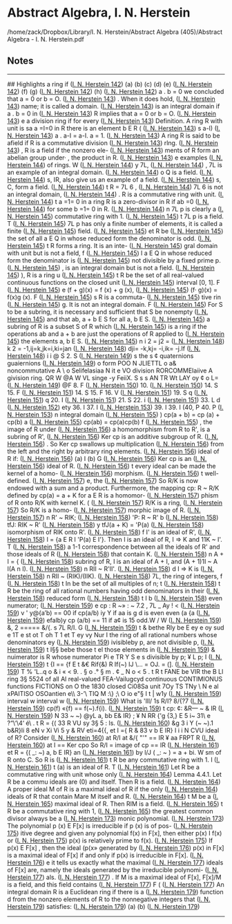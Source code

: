 # Abstract Algebra, I. N. Herstein
/home/zack/Dropbox/Library/I. N. Herstein/Abstract Algebra (405)/Abstract Algebra - I. N. Herstein.pdf
## Notes
<hr>
## Highlights
a ring if (<a href="file:////home/zack/Dropbox/Library/I. N. Herstein/Abstract Algebra (405)/Abstract Algebra - I. N. Herstein.pdf#page=142" target="_blank">I. N. Herstein 142</a>)
(a) (b) (c) (d) (e) (<a href="file:////home/zack/Dropbox/Library/I. N. Herstein/Abstract Algebra (405)/Abstract Algebra - I. N. Herstein.pdf#page=142" target="_blank">I. N. Herstein 142</a>)
(f) (g) (<a href="file:////home/zack/Dropbox/Library/I. N. Herstein/Abstract Algebra (405)/Abstract Algebra - I. N. Herstein.pdf#page=142" target="_blank">I. N. Herstein 142</a>)
(h) (<a href="file:////home/zack/Dropbox/Library/I. N. Herstein/Abstract Algebra (405)/Abstract Algebra - I. N. Herstein.pdf#page=142" target="_blank">I. N. Herstein 142</a>)
a . b = 0 we concluded that a = 0 or b = O. (<a href="file:////home/zack/Dropbox/Library/I. N. Herstein/Abstract Algebra (405)/Abstract Algebra - I. N. Herstein.pdf#page=143" target="_blank">I. N. Herstein 143</a>)
. When it does hold, (<a href="file:////home/zack/Dropbox/Library/I. N. Herstein/Abstract Algebra (405)/Abstract Algebra - I. N. Herstein.pdf#page=143" target="_blank">I. N. Herstein 143</a>)
name; it is called a domain. (<a href="file:////home/zack/Dropbox/Library/I. N. Herstein/Abstract Algebra (405)/Abstract Algebra - I. N. Herstein.pdf#page=143" target="_blank">I. N. Herstein 143</a>)
is an integral domain if a . b = 0 in (<a href="file:////home/zack/Dropbox/Library/I. N. Herstein/Abstract Algebra (405)/Abstract Algebra - I. N. Herstein.pdf#page=143" target="_blank">I. N. Herstein 143</a>)
R implies that a = 0 or b = O. (<a href="file:////home/zack/Dropbox/Library/I. N. Herstein/Abstract Algebra (405)/Abstract Algebra - I. N. Herstein.pdf#page=143" target="_blank">I. N. Herstein 143</a>)
e a division ring if for every (<a href="file:////home/zack/Dropbox/Library/I. N. Herstein/Abstract Algebra (405)/Abstract Algebra - I. N. Herstein.pdf#page=143" target="_blank">I. N. Herstein 143</a>)
Definition. A ring R with unit is sa a =I=0 in R there is an element b E R ( (<a href="file:////home/zack/Dropbox/Library/I. N. Herstein/Abstract Algebra (405)/Abstract Algebra - I. N. Herstein.pdf#page=143" target="_blank">I. N. Herstein 143</a>)
s a-I) (<a href="file:////home/zack/Dropbox/Library/I. N. Herstein/Abstract Algebra (405)/Abstract Algebra - I. N. Herstein.pdf#page=143" target="_blank">I. N. Herstein 143</a>)
a . a-I = a-I. a = 1. (<a href="file:////home/zack/Dropbox/Library/I. N. Herstein/Abstract Algebra (405)/Abstract Algebra - I. N. Herstein.pdf#page=143" target="_blank">I. N. Herstein 143</a>)
A ring R is said to be afield if R is a commutative division (<a href="file:////home/zack/Dropbox/Library/I. N. Herstein/Abstract Algebra (405)/Abstract Algebra - I. N. Herstein.pdf#page=143" target="_blank">I. N. Herstein 143</a>)
rlng. (<a href="file:////home/zack/Dropbox/Library/I. N. Herstein/Abstract Algebra (405)/Abstract Algebra - I. N. Herstein.pdf#page=143" target="_blank">I. N. Herstein 143</a>)
, R is a field if the nonzero ele- (<a href="file:////home/zack/Dropbox/Library/I. N. Herstein/Abstract Algebra (405)/Abstract Algebra - I. N. Herstein.pdf#page=143" target="_blank">I. N. Herstein 143</a>)
ments of R form an abelian group under· , the product in R. (<a href="file:////home/zack/Dropbox/Library/I. N. Herstein/Abstract Algebra (405)/Abstract Algebra - I. N. Herstein.pdf#page=143" target="_blank">I. N. Herstein 143</a>)
e examples (<a href="file:////home/zack/Dropbox/Library/I. N. Herstein/Abstract Algebra (405)/Abstract Algebra - I. N. Herstein.pdf#page=144" target="_blank">I. N. Herstein 144</a>)
of rings. W (<a href="file:////home/zack/Dropbox/Library/I. N. Herstein/Abstract Algebra (405)/Abstract Algebra - I. N. Herstein.pdf#page=144" target="_blank">I. N. Herstein 144</a>)
y 7L, (<a href="file:////home/zack/Dropbox/Library/I. N. Herstein/Abstract Algebra (405)/Abstract Algebra - I. N. Herstein.pdf#page=144" target="_blank">I. N. Herstein 144</a>)
, 7L is an example of an integral domain. (<a href="file:////home/zack/Dropbox/Library/I. N. Herstein/Abstract Algebra (405)/Abstract Algebra - I. N. Herstein.pdf#page=144" target="_blank">I. N. Herstein 144</a>)
o Q is a field. (<a href="file:////home/zack/Dropbox/Library/I. N. Herstein/Abstract Algebra (405)/Abstract Algebra - I. N. Herstein.pdf#page=144" target="_blank">I. N. Herstein 144</a>)
s, IR, also give us an example of a field. (<a href="file:////home/zack/Dropbox/Library/I. N. Herstein/Abstract Algebra (405)/Abstract Algebra - I. N. Herstein.pdf#page=144" target="_blank">I. N. Herstein 144</a>)
s, C, form a field. (<a href="file:////home/zack/Dropbox/Library/I. N. Herstein/Abstract Algebra (405)/Abstract Algebra - I. N. Herstein.pdf#page=144" target="_blank">I. N. Herstein 144</a>)
t R = 7L 6 , (<a href="file:////home/zack/Dropbox/Library/I. N. Herstein/Abstract Algebra (405)/Abstract Algebra - I. N. Herstein.pdf#page=144" target="_blank">I. N. Herstein 144</a>)
7L 6 is not an integral domain, (<a href="file:////home/zack/Dropbox/Library/I. N. Herstein/Abstract Algebra (405)/Abstract Algebra - I. N. Herstein.pdf#page=144" target="_blank">I. N. Herstein 144</a>)
. R is a commutative ring with unit. (<a href="file:////home/zack/Dropbox/Library/I. N. Herstein/Abstract Algebra (405)/Abstract Algebra - I. N. Herstein.pdf#page=144" target="_blank">I. N. Herstein 144</a>)
t a =1= 0 in a ring R is a zero-divisor in R if ab =0 (<a href="file:////home/zack/Dropbox/Library/I. N. Herstein/Abstract Algebra (405)/Abstract Algebra - I. N. Herstein.pdf#page=144" target="_blank">I. N. Herstein 144</a>)
for some b =1= 0 in R. (<a href="file:////home/zack/Dropbox/Library/I. N. Herstein/Abstract Algebra (405)/Abstract Algebra - I. N. Herstein.pdf#page=144" target="_blank">I. N. Herstein 144</a>)
n 7L p is clearly a (<a href="file:////home/zack/Dropbox/Library/I. N. Herstein/Abstract Algebra (405)/Abstract Algebra - I. N. Herstein.pdf#page=145" target="_blank">I. N. Herstein 145</a>)
commutative ring with 1. (<a href="file:////home/zack/Dropbox/Library/I. N. Herstein/Abstract Algebra (405)/Abstract Algebra - I. N. Herstein.pdf#page=145" target="_blank">I. N. Herstein 145</a>)
t 7L p is a field. T (<a href="file:////home/zack/Dropbox/Library/I. N. Herstein/Abstract Algebra (405)/Abstract Algebra - I. N. Herstein.pdf#page=145" target="_blank">I. N. Herstein 145</a>)
7L p has only a finite number of elements, it is called a finite (<a href="file:////home/zack/Dropbox/Library/I. N. Herstein/Abstract Algebra (405)/Abstract Algebra - I. N. Herstein.pdf#page=145" target="_blank">I. N. Herstein 145</a>)
field. (<a href="file:////home/zack/Dropbox/Library/I. N. Herstein/Abstract Algebra (405)/Abstract Algebra - I. N. Herstein.pdf#page=145" target="_blank">I. N. Herstein 145</a>)
et R be (<a href="file:////home/zack/Dropbox/Library/I. N. Herstein/Abstract Algebra (405)/Abstract Algebra - I. N. Herstein.pdf#page=145" target="_blank">I. N. Herstein 145</a>)
the set of all a E Q in whose reduced form the denominator is odd. (<a href="file:////home/zack/Dropbox/Library/I. N. Herstein/Abstract Algebra (405)/Abstract Algebra - I. N. Herstein.pdf#page=145" target="_blank">I. N. Herstein 145</a>)
t R forms a ring. It is an inte- (<a href="file:////home/zack/Dropbox/Library/I. N. Herstein/Abstract Algebra (405)/Abstract Algebra - I. N. Herstein.pdf#page=145" target="_blank">I. N. Herstein 145</a>)
gral domain with unit but is not a field, f (<a href="file:////home/zack/Dropbox/Library/I. N. Herstein/Abstract Algebra (405)/Abstract Algebra - I. N. Herstein.pdf#page=145" target="_blank">I. N. Herstein 145</a>)
l a E Q in whose reduced form the denominator is (<a href="file:////home/zack/Dropbox/Library/I. N. Herstein/Abstract Algebra (405)/Abstract Algebra - I. N. Herstein.pdf#page=145" target="_blank">I. N. Herstein 145</a>)
not divisible by a fixed prime p. (<a href="file:////home/zack/Dropbox/Library/I. N. Herstein/Abstract Algebra (405)/Abstract Algebra - I. N. Herstein.pdf#page=145" target="_blank">I. N. Herstein 145</a>)
, is an integral domain but is not a field. (<a href="file:////home/zack/Dropbox/Library/I. N. Herstein/Abstract Algebra (405)/Abstract Algebra - I. N. Herstein.pdf#page=145" target="_blank">I. N. Herstein 145</a>)
), R is a ring u (<a href="file:////home/zack/Dropbox/Library/I. N. Herstein/Abstract Algebra (405)/Abstract Algebra - I. N. Herstein.pdf#page=145" target="_blank">I. N. Herstein 145</a>)
t R be the set of all real-valued continuous functions on the closed unit (<a href="file:////home/zack/Dropbox/Library/I. N. Herstein/Abstract Algebra (405)/Abstract Algebra - I. N. Herstein.pdf#page=145" target="_blank">I. N. Herstein 145</a>)
interval [0, 1]. F (<a href="file:////home/zack/Dropbox/Library/I. N. Herstein/Abstract Algebra (405)/Abstract Algebra - I. N. Herstein.pdf#page=145" target="_blank">I. N. Herstein 145</a>)
e (f + g)(x) = f (x) + g (x), (<a href="file:////home/zack/Dropbox/Library/I. N. Herstein/Abstract Algebra (405)/Abstract Algebra - I. N. Herstein.pdf#page=145" target="_blank">I. N. Herstein 145</a>)
(f· g)(x) = f(x)g (x). F (<a href="file:////home/zack/Dropbox/Library/I. N. Herstein/Abstract Algebra (405)/Abstract Algebra - I. N. Herstein.pdf#page=145" target="_blank">I. N. Herstein 145</a>)
s R is a commuta- (<a href="file:////home/zack/Dropbox/Library/I. N. Herstein/Abstract Algebra (405)/Abstract Algebra - I. N. Herstein.pdf#page=145" target="_blank">I. N. Herstein 145</a>)
tive rin (<a href="file:////home/zack/Dropbox/Library/I. N. Herstein/Abstract Algebra (405)/Abstract Algebra - I. N. Herstein.pdf#page=145" target="_blank">I. N. Herstein 145</a>)
g. It is not an integral domain. F (<a href="file:////home/zack/Dropbox/Library/I. N. Herstein/Abstract Algebra (405)/Abstract Algebra - I. N. Herstein.pdf#page=145" target="_blank">I. N. Herstein 145</a>)
For S to be a subring, it is necessary and sufficient that S be nonempty (<a href="file:////home/zack/Dropbox/Library/I. N. Herstein/Abstract Algebra (405)/Abstract Algebra - I. N. Herstein.pdf#page=145" target="_blank">I. N. Herstein 145</a>)
and that ab, a + b E S for all a, b E S. (<a href="file:////home/zack/Dropbox/Library/I. N. Herstein/Abstract Algebra (405)/Abstract Algebra - I. N. Herstein.pdf#page=145" target="_blank">I. N. Herstein 145</a>)
a subring of R is a subset S of R which (<a href="file:////home/zack/Dropbox/Library/I. N. Herstein/Abstract Algebra (405)/Abstract Algebra - I. N. Herstein.pdf#page=145" target="_blank">I. N. Herstein 145</a>)
is a ring if the operations ab and a + b are just the operations of R applied to (<a href="file:////home/zack/Dropbox/Library/I. N. Herstein/Abstract Algebra (405)/Abstract Algebra - I. N. Herstein.pdf#page=145" target="_blank">I. N. Herstein 145</a>)
the elements a, b E S. (<a href="file:////home/zack/Dropbox/Library/I. N. Herstein/Abstract Algebra (405)/Abstract Algebra - I. N. Herstein.pdf#page=145" target="_blank">I. N. Herstein 145</a>)
n i 2 = j2 = (<a href="file:////home/zack/Dropbox/Library/I. N. Herstein/Abstract Algebra (405)/Abstract Algebra - I. N. Herstein.pdf#page=148" target="_blank">I. N. Herstein 148</a>)
k 2 = -1,ij=k,jk=i,ki=jan (<a href="file:////home/zack/Dropbox/Library/I. N. Herstein/Abstract Algebra (405)/Abstract Algebra - I. N. Herstein.pdf#page=148" target="_blank">I. N. Herstein 148</a>)
dji= -k,kj= -i,ik= -j.If (<a href="file:////home/zack/Dropbox/Library/I. N. Herstein/Abstract Algebra (405)/Abstract Algebra - I. N. Herstein.pdf#page=148" target="_blank">I. N. Herstein 148</a>)
i i @ S 2. S (<a href="file:////home/zack/Dropbox/Library/I. N. Herstein/Abstract Algebra (405)/Abstract Algebra - I. N. Herstein.pdf#page=149" target="_blank">I. N. Herstein 149</a>)
s the s ¢ quaternions guaiernions (<a href="file:////home/zack/Dropbox/Library/I. N. Herstein/Abstract Algebra (405)/Abstract Algebra - I. N. Herstein.pdf#page=149" target="_blank">I. N. Herstein 149</a>)
o form POO N JLIETTL o a& noncommutative A \ o Selifelasiaa N it e VO division RORCOMMEIaiive A givision ring. QR W @A W VL singe -y FeiiX. S s s AN TR Wt LAY oy ¢ o L= (<a href="file:////home/zack/Dropbox/Library/I. N. Herstein/Abstract Algebra (405)/Abstract Algebra - I. N. Herstein.pdf#page=149" target="_blank">I. N. Herstein 149</a>)
@F 8. F (<a href="file:////home/zack/Dropbox/Library/I. N. Herstein/Abstract Algebra (405)/Abstract Algebra - I. N. Herstein.pdf#page=150" target="_blank">I. N. Herstein 150</a>)
10. (<a href="file:////home/zack/Dropbox/Library/I. N. Herstein/Abstract Algebra (405)/Abstract Algebra - I. N. Herstein.pdf#page=150" target="_blank">I. N. Herstein 150</a>)
14. S 15. F (<a href="file:////home/zack/Dropbox/Library/I. N. Herstein/Abstract Algebra (405)/Abstract Algebra - I. N. Herstein.pdf#page=151" target="_blank">I. N. Herstein 151</a>)
14. S 15. F 16. V (<a href="file:////home/zack/Dropbox/Library/I. N. Herstein/Abstract Algebra (405)/Abstract Algebra - I. N. Herstein.pdf#page=151" target="_blank">I. N. Herstein 151</a>)
19. S q (<a href="file:////home/zack/Dropbox/Library/I. N. Herstein/Abstract Algebra (405)/Abstract Algebra - I. N. Herstein.pdf#page=151" target="_blank">I. N. Herstein 151</a>)
q 20. I (<a href="file:////home/zack/Dropbox/Library/I. N. Herstein/Abstract Algebra (405)/Abstract Algebra - I. N. Herstein.pdf#page=151" target="_blank">I. N. Herstein 151</a>)
21. S 22. i (<a href="file:////home/zack/Dropbox/Library/I. N. Herstein/Abstract Algebra (405)/Abstract Algebra - I. N. Herstein.pdf#page=151" target="_blank">I. N. Herstein 151</a>)
33. L d (<a href="file:////home/zack/Dropbox/Library/I. N. Herstein/Abstract Algebra (405)/Abstract Algebra - I. N. Herstein.pdf#page=152" target="_blank">I. N. Herstein 152</a>)
ety 36. I 37. I (<a href="file:////home/zack/Dropbox/Library/I. N. Herstein/Abstract Algebra (405)/Abstract Algebra - I. N. Herstein.pdf#page=153" target="_blank">I. N. Herstein 153</a>)
39. I 39. I (40, P 40. P (<a href="file:////home/zack/Dropbox/Library/I. N. Herstein/Abstract Algebra (405)/Abstract Algebra - I. N. Herstein.pdf#page=153" target="_blank">I. N. Herstein 153</a>)
n integral domain (<a href="file:////home/zack/Dropbox/Library/I. N. Herstein/Abstract Algebra (405)/Abstract Algebra - I. N. Herstein.pdf#page=155" target="_blank">I. N. Herstein 155</a>)
) cp(a + b) = cp (a) + cp(b) a (<a href="file:////home/zack/Dropbox/Library/I. N. Herstein/Abstract Algebra (405)/Abstract Algebra - I. N. Herstein.pdf#page=155" target="_blank">I. N. Herstein 155</a>)
cp(ab) = cp(a)cp(b) f (<a href="file:////home/zack/Dropbox/Library/I. N. Herstein/Abstract Algebra (405)/Abstract Algebra - I. N. Herstein.pdf#page=155" target="_blank">I. N. Herstein 155</a>)
, the image of R under (<a href="file:////home/zack/Dropbox/Library/I. N. Herstein/Abstract Algebra (405)/Abstract Algebra - I. N. Herstein.pdf#page=156" target="_blank">I. N. Herstein 156</a>)
a homomorphism from R to R', is a subring of R', (<a href="file:////home/zack/Dropbox/Library/I. N. Herstein/Abstract Algebra (405)/Abstract Algebra - I. N. Herstein.pdf#page=156" target="_blank">I. N. Herstein 156</a>)
Ker cp is an additive subgroup of R. (<a href="file:////home/zack/Dropbox/Library/I. N. Herstein/Abstract Algebra (405)/Abstract Algebra - I. N. Herstein.pdf#page=156" target="_blank">I. N. Herstein 156</a>)
. So Ker cp swallows up multiplication (<a href="file:////home/zack/Dropbox/Library/I. N. Herstein/Abstract Algebra (405)/Abstract Algebra - I. N. Herstein.pdf#page=156" target="_blank">I. N. Herstein 156</a>)
from the left and the right by arbitrary ring elements. (<a href="file:////home/zack/Dropbox/Library/I. N. Herstein/Abstract Algebra (405)/Abstract Algebra - I. N. Herstein.pdf#page=156" target="_blank">I. N. Herstein 156</a>)
ideal of R if: (<a href="file:////home/zack/Dropbox/Library/I. N. Herstein/Abstract Algebra (405)/Abstract Algebra - I. N. Herstein.pdf#page=156" target="_blank">I. N. Herstein 156</a>)
(a) I (b) G (<a href="file:////home/zack/Dropbox/Library/I. N. Herstein/Abstract Algebra (405)/Abstract Algebra - I. N. Herstein.pdf#page=156" target="_blank">I. N. Herstein 156</a>)
Ker cp is an (<a href="file:////home/zack/Dropbox/Library/I. N. Herstein/Abstract Algebra (405)/Abstract Algebra - I. N. Herstein.pdf#page=156" target="_blank">I. N. Herstein 156</a>)
ideal of R. (<a href="file:////home/zack/Dropbox/Library/I. N. Herstein/Abstract Algebra (405)/Abstract Algebra - I. N. Herstein.pdf#page=156" target="_blank">I. N. Herstein 156</a>)
t every ideal can be made the kernel of a homo- (<a href="file:////home/zack/Dropbox/Library/I. N. Herstein/Abstract Algebra (405)/Abstract Algebra - I. N. Herstein.pdf#page=156" target="_blank">I. N. Herstein 156</a>)
morphism. (<a href="file:////home/zack/Dropbox/Library/I. N. Herstein/Abstract Algebra (405)/Abstract Algebra - I. N. Herstein.pdf#page=156" target="_blank">I. N. Herstein 156</a>)
t well-defined. (<a href="file:////home/zack/Dropbox/Library/I. N. Herstein/Abstract Algebra (405)/Abstract Algebra - I. N. Herstein.pdf#page=157" target="_blank">I. N. Herstein 157</a>)
e, the (<a href="file:////home/zack/Dropbox/Library/I. N. Herstein/Abstract Algebra (405)/Abstract Algebra - I. N. Herstein.pdf#page=157" target="_blank">I. N. Herstein 157</a>)
So R/K is now endowed with a sum and a product. Furthermore, the mapping cp: R ~ R/K defined by cp(a) = a + K for a E R is a homomor- (<a href="file:////home/zack/Dropbox/Library/I. N. Herstein/Abstract Algebra (405)/Abstract Algebra - I. N. Herstein.pdf#page=157" target="_blank">I. N. Herstein 157</a>)
phism of R onto R/K with kernel K. ( (<a href="file:////home/zack/Dropbox/Library/I. N. Herstein/Abstract Algebra (405)/Abstract Algebra - I. N. Herstein.pdf#page=157" target="_blank">I. N. Herstein 157</a>)
R/K is a ring, (<a href="file:////home/zack/Dropbox/Library/I. N. Herstein/Abstract Algebra (405)/Abstract Algebra - I. N. Herstein.pdf#page=157" target="_blank">I. N. Herstein 157</a>)
So R/K is a homo- (<a href="file:////home/zack/Dropbox/Library/I. N. Herstein/Abstract Algebra (405)/Abstract Algebra - I. N. Herstein.pdf#page=157" target="_blank">I. N. Herstein 157</a>)
morphic image of R. (<a href="file:////home/zack/Dropbox/Library/I. N. Herstein/Abstract Algebra (405)/Abstract Algebra - I. N. Herstein.pdf#page=157" target="_blank">I. N. Herstein 157</a>)
n R' ~ RIK; (<a href="file:////home/zack/Dropbox/Library/I. N. Herstein/Abstract Algebra (405)/Abstract Algebra - I. N. Herstein.pdf#page=158" target="_blank">I. N. Herstein 158</a>)
'P: R ~ R' b (<a href="file:////home/zack/Dropbox/Library/I. N. Herstein/Abstract Algebra (405)/Abstract Algebra - I. N. Herstein.pdf#page=158" target="_blank">I. N. Herstein 158</a>)
tfJ: RIK ~ R' (<a href="file:////home/zack/Dropbox/Library/I. N. Herstein/Abstract Algebra (405)/Abstract Algebra - I. N. Herstein.pdf#page=158" target="_blank">I. N. Herstein 158</a>)
y tfJ(a + K) = 'P(a) (<a href="file:////home/zack/Dropbox/Library/I. N. Herstein/Abstract Algebra (405)/Abstract Algebra - I. N. Herstein.pdf#page=158" target="_blank">I. N. Herstein 158</a>)
isomorphism of RIK onto R'. (<a href="file:////home/zack/Dropbox/Library/I. N. Herstein/Abstract Algebra (405)/Abstract Algebra - I. N. Herstein.pdf#page=158" target="_blank">I. N. Herstein 158</a>)
f I' is an ideal of R', (<a href="file:////home/zack/Dropbox/Library/I. N. Herstein/Abstract Algebra (405)/Abstract Algebra - I. N. Herstein.pdf#page=158" target="_blank">I. N. Herstein 158</a>)
I = {a E R I 'P(a) E I'}. Then I is an ideal of R, I => K and 11K ~ I'. T (<a href="file:////home/zack/Dropbox/Library/I. N. Herstein/Abstract Algebra (405)/Abstract Algebra - I. N. Herstein.pdf#page=158" target="_blank">I. N. Herstein 158</a>)
a 1-1 correspondence between all the ideals of R' and those ideals of R (<a href="file:////home/zack/Dropbox/Library/I. N. Herstein/Abstract Algebra (405)/Abstract Algebra - I. N. Herstein.pdf#page=158" target="_blank">I. N. Herstein 158</a>)
that contain K. (<a href="file:////home/zack/Dropbox/Library/I. N. Herstein/Abstract Algebra (405)/Abstract Algebra - I. N. Herstein.pdf#page=158" target="_blank">I. N. Herstein 158</a>)
n A + I = { (<a href="file:////home/zack/Dropbox/Library/I. N. Herstein/Abstract Algebra (405)/Abstract Algebra - I. N. Herstein.pdf#page=158" target="_blank">I. N. Herstein 158</a>)
subring of R, I is an ideal of A + I, and (A + 1)1I ~ A I(A n I). (<a href="file:////home/zack/Dropbox/Library/I. N. Herstein/Abstract Algebra (405)/Abstract Algebra - I. N. Herstein.pdf#page=158" target="_blank">I. N. Herstein 158</a>)
n RII ~ R'II'. (<a href="file:////home/zack/Dropbox/Library/I. N. Herstein/Abstract Algebra (405)/Abstract Algebra - I. N. Herstein.pdf#page=158" target="_blank">I. N. Herstein 158</a>)
d I => K is (<a href="file:////home/zack/Dropbox/Library/I. N. Herstein/Abstract Algebra (405)/Abstract Algebra - I. N. Herstein.pdf#page=158" target="_blank">I. N. Herstein 158</a>)
n RII ~ (RIK)/(IIK). (<a href="file:////home/zack/Dropbox/Library/I. N. Herstein/Abstract Algebra (405)/Abstract Algebra - I. N. Herstein.pdf#page=158" target="_blank">I. N. Herstein 158</a>)
7L, the ring of integers, f (<a href="file:////home/zack/Dropbox/Library/I. N. Herstein/Abstract Algebra (405)/Abstract Algebra - I. N. Herstein.pdf#page=158" target="_blank">I. N. Herstein 158</a>)
t In be the set of all multiples of n; t (<a href="file:////home/zack/Dropbox/Library/I. N. Herstein/Abstract Algebra (405)/Abstract Algebra - I. N. Herstein.pdf#page=158" target="_blank">I. N. Herstein 158</a>)
t R be the ring of all rational numbers having odd denominators in their (<a href="file:////home/zack/Dropbox/Library/I. N. Herstein/Abstract Algebra (405)/Abstract Algebra - I. N. Herstein.pdf#page=158" target="_blank">I. N. Herstein 158</a>)
reduced form (<a href="file:////home/zack/Dropbox/Library/I. N. Herstein/Abstract Algebra (405)/Abstract Algebra - I. N. Herstein.pdf#page=158" target="_blank">I. N. Herstein 158</a>)
t I b (<a href="file:////home/zack/Dropbox/Library/I. N. Herstein/Abstract Algebra (405)/Abstract Algebra - I. N. Herstein.pdf#page=158" target="_blank">I. N. Herstein 158</a>)
even numerator; (<a href="file:////home/zack/Dropbox/Library/I. N. Herstein/Abstract Algebra (405)/Abstract Algebra - I. N. Herstein.pdf#page=159" target="_blank">I. N. Herstein 159</a>)
e cp : R ~» : ~ 7.2 , 7L _ Ay ! < (<a href="file:////home/zack/Dropbox/Library/I. N. Herstein/Abstract Algebra (405)/Abstract Algebra - I. N. Herstein.pdf#page=159" target="_blank">I. N. Herstein 159</a>)
v ' y@{a’b) == 00 if cp(a/b) iy Y if aa is g d is even even (a {a (<a href="file:////home/zack/Dropbox/Library/I. N. Herstein/Abstract Algebra (405)/Abstract Algebra - I. N. Herstein.pdf#page=159" target="_blank">I. N. Herstein 159</a>)
efalb)y cp (a/b) == 11 if a¢ is 15 odd.W / W (<a href="file:////home/zack/Dropbox/Library/I. N. Herstein/Abstract Algebra (405)/Abstract Algebra - I. N. Herstein.pdf#page=159" target="_blank">I. N. Herstein 159</a>)
&, 2 ===== &/{. s 7L R/I. G (<a href="file:////home/zack/Dropbox/Library/I. N. Herstein/Abstract Algebra (405)/Abstract Algebra - I. N. Herstein.pdf#page=159" target="_blank">I. N. Herstein 159</a>)
t & bethe RIy be E ey e oy sud e 1T e st ot T oh T 1 et T ey vy Nur I the ring of all rational numbers whose denominators ey (<a href="file:////home/zack/Dropbox/Library/I. N. Herstein/Abstract Algebra (405)/Abstract Algebra - I. N. Herstein.pdf#page=159" target="_blank">I. N. Herstein 159</a>)
ivisibleby p, are not divisible p, (<a href="file:////home/zack/Dropbox/Library/I. N. Herstein/Abstract Algebra (405)/Abstract Algebra - I. N. Herstein.pdf#page=159" target="_blank">I. N. Herstein 159</a>)
t I§§ bebe those t el those elements in (<a href="file:////home/zack/Dropbox/Library/I. N. Herstein/Abstract Algebra (405)/Abstract Algebra - I. N. Herstein.pdf#page=159" target="_blank">I. N. Herstein 159</a>)
& nuimerator is R whose numerator Pi e TR Y S e s divisible by p; ¥ L p; I (<a href="file:////home/zack/Dropbox/Library/I. N. Herstein/Abstract Algebra (405)/Abstract Algebra - I. N. Herstein.pdf#page=159" target="_blank">I. N. Herstein 159</a>)
t {I == {f E t &€ Rif{&) R If(~) IJ \... = OJ. = (]. (<a href="file:////home/zack/Dropbox/Library/I. N. Herstein/Abstract Algebra (405)/Abstract Algebra - I. N. Herstein.pdf#page=159" target="_blank">I. N. Herstein 159</a>)
T % 'L..q o & i « < 9. . § o .° § m . ¢ _ N o < 5 . t R t FANE be VIR the B Ll ring 3§ 5524 of all Al real-valued FEA-Vailugcyd continuous CONTIMIONUS functions FICTIONS on O the 1830 closed Ci08Sa unit 7Oy TS TNy \ N e al xPAITISO OSOantien e\\ 3-’\ TIQ M :\} ;\ O io e"§ I t | w1y (<a href="file:////home/zack/Dropbox/Library/I. N. Herstein/Abstract Algebra (405)/Abstract Algebra - I. N. Herstein.pdf#page=159" target="_blank">I. N. Herstein 159</a>)
interval w interval w (<a href="file:////home/zack/Dropbox/Library/I. N. Herstein/Abstract Algebra (405)/Abstract Algebra - I. N. Herstein.pdf#page=159" target="_blank">I. N. Herstein 159</a>)
What is 'lll/ 1s R/I? 8/{?7 (<a href="file:////home/zack/Dropbox/Library/I. N. Herstein/Abstract Algebra (405)/Abstract Algebra - I. N. Herstein.pdf#page=159" target="_blank">I. N. Herstein 159</a>)
cp(f) «{f) == f(~).f{i). (<a href="file:////home/zack/Dropbox/Library/I. N. Herstein/Abstract Algebra (405)/Abstract Algebra - I. N. Herstein.pdf#page=159" target="_blank">I. N. Herstein 159</a>)
t cp: ¢: &R— ~ & IR (<a href="file:////home/zack/Dropbox/Library/I. N. Herstein/Abstract Algebra (405)/Abstract Algebra - I. N. Herstein.pdf#page=159" target="_blank">I. N. Herstein 159</a>)
N 33 ~ ~) @yL a, bb E& IR} ; ¥ N RR {'g {3,} E 5 i~ 31\ e ?“\‘\4‘ é\ . t R = {( 33 R VU sy 3§ 5 : ls. (<a href="file:////home/zack/Dropbox/Library/I. N. Herstein/Abstract Algebra (405)/Abstract Algebra - I. N. Herstein.pdf#page=160" target="_blank">I. N. Herstein 160</a>)
&g 3 i Y (~ ~).1 b&R}li 8 eN v Xi Vi 5 y & RV eti=4{{, et I ={ R & 83 v b E IR} I i i N CVU ideal of R? Consider (<a href="file:////home/zack/Dropbox/Library/I. N. Herstein/Abstract Algebra (405)/Abstract Algebra - I. N. Herstein.pdf#page=160" target="_blank">I. N. Herstein 160</a>)
at R/I at &/{ "'" == IR ¥ aa FRPT R (<a href="file:////home/zack/Dropbox/Library/I. N. Herstein/Abstract Algebra (405)/Abstract Algebra - I. N. Herstein.pdf#page=160" target="_blank">I. N. Herstein 160</a>)
at I == Ker cpo So R/I = image of cp == IR (<a href="file:////home/zack/Dropbox/Library/I. N. Herstein/Abstract Algebra (405)/Abstract Algebra - I. N. Herstein.pdf#page=161" target="_blank">I. N. Herstein 161</a>)
et R = {( _: ~) a, b E IR} an (<a href="file:////home/zack/Dropbox/Library/I. N. Herstein/Abstract Algebra (405)/Abstract Algebra - I. N. Herstein.pdf#page=161" target="_blank">I. N. Herstein 161</a>)
by l/J ( _: ~ ) = a + bi. W sm of R onto C. So R is (<a href="file:////home/zack/Dropbox/Library/I. N. Herstein/Abstract Algebra (405)/Abstract Algebra - I. N. Herstein.pdf#page=161" target="_blank">I. N. Herstein 161</a>)
t R be any commutative ring with 1. I (<a href="file:////home/zack/Dropbox/Library/I. N. Herstein/Abstract Algebra (405)/Abstract Algebra - I. N. Herstein.pdf#page=161" target="_blank">I. N. Herstein 161</a>)
t (a) is an ideal of R. T (<a href="file:////home/zack/Dropbox/Library/I. N. Herstein/Abstract Algebra (405)/Abstract Algebra - I. N. Herstein.pdf#page=161" target="_blank">I. N. Herstein 161</a>)
Let R be a commutative ring with unit whose only (<a href="file:////home/zack/Dropbox/Library/I. N. Herstein/Abstract Algebra (405)/Abstract Algebra - I. N. Herstein.pdf#page=164" target="_blank">I. N. Herstein 164</a>)
Lemma 4.4.1. Let R be a commu ideals are (0) and itself. Then R is a field. (<a href="file:////home/zack/Dropbox/Library/I. N. Herstein/Abstract Algebra (405)/Abstract Algebra - I. N. Herstein.pdf#page=164" target="_blank">I. N. Herstein 164</a>)
A proper ideal M of R is a maximal ideal of R if the only (<a href="file:////home/zack/Dropbox/Library/I. N. Herstein/Abstract Algebra (405)/Abstract Algebra - I. N. Herstein.pdf#page=164" target="_blank">I. N. Herstein 164</a>)
ideals of R that contain Mare M itself and R. (<a href="file:////home/zack/Dropbox/Library/I. N. Herstein/Abstract Algebra (405)/Abstract Algebra - I. N. Herstein.pdf#page=164" target="_blank">I. N. Herstein 164</a>)
t M be a (<a href="file:////home/zack/Dropbox/Library/I. N. Herstein/Abstract Algebra (405)/Abstract Algebra - I. N. Herstein.pdf#page=165" target="_blank">I. N. Herstein 165</a>)
maximal ideal of R. Then RIM is a field. (<a href="file:////home/zack/Dropbox/Library/I. N. Herstein/Abstract Algebra (405)/Abstract Algebra - I. N. Herstein.pdf#page=165" target="_blank">I. N. Herstein 165</a>)
t R be a commutative ring with 1, (<a href="file:////home/zack/Dropbox/Library/I. N. Herstein/Abstract Algebra (405)/Abstract Algebra - I. N. Herstein.pdf#page=165" target="_blank">I. N. Herstein 165</a>)
the greatest common divisor always be a (<a href="file:////home/zack/Dropbox/Library/I. N. Herstein/Abstract Algebra (405)/Abstract Algebra - I. N. Herstein.pdf#page=173" target="_blank">I. N. Herstein 173</a>)
monic polynomial. (<a href="file:////home/zack/Dropbox/Library/I. N. Herstein/Abstract Algebra (405)/Abstract Algebra - I. N. Herstein.pdf#page=173" target="_blank">I. N. Herstein 173</a>)
The polynomial p (x) E F[x] is irreducible if p (x) is of pos- (<a href="file:////home/zack/Dropbox/Library/I. N. Herstein/Abstract Algebra (405)/Abstract Algebra - I. N. Herstein.pdf#page=175" target="_blank">I. N. Herstein 175</a>)
itive degree and given any polynomial f(x) in F[x], then either p(x) I f(x) or (<a href="file:////home/zack/Dropbox/Library/I. N. Herstein/Abstract Algebra (405)/Abstract Algebra - I. N. Herstein.pdf#page=175" target="_blank">I. N. Herstein 175</a>)
p(x) is relatively prime to f(x). (<a href="file:////home/zack/Dropbox/Library/I. N. Herstein/Abstract Algebra (405)/Abstract Algebra - I. N. Herstein.pdf#page=175" target="_blank">I. N. Herstein 175</a>)
If p(x) E F[x] , then the ideal (p(x» generated by (<a href="file:////home/zack/Dropbox/Library/I. N. Herstein/Abstract Algebra (405)/Abstract Algebra - I. N. Herstein.pdf#page=176" target="_blank">I. N. Herstein 176</a>)
p(x) in F[x] is a maximal ideal of F[x] if and only if p(x) is irreducible in F[x]. (<a href="file:////home/zack/Dropbox/Library/I. N. Herstein/Abstract Algebra (405)/Abstract Algebra - I. N. Herstein.pdf#page=176" target="_blank">I. N. Herstein 176</a>)
e it tells us exactly what the maximal (<a href="file:////home/zack/Dropbox/Library/I. N. Herstein/Abstract Algebra (405)/Abstract Algebra - I. N. Herstein.pdf#page=177" target="_blank">I. N. Herstein 177</a>)
ideals of F[x] are, namely the ideals generated by the irreducible polynomi- (<a href="file:////home/zack/Dropbox/Library/I. N. Herstein/Abstract Algebra (405)/Abstract Algebra - I. N. Herstein.pdf#page=177" target="_blank">I. N. Herstein 177</a>)
als. (<a href="file:////home/zack/Dropbox/Library/I. N. Herstein/Abstract Algebra (405)/Abstract Algebra - I. N. Herstein.pdf#page=177" target="_blank">I. N. Herstein 177</a>)
. If M is a maximal ideal of F[x], F[x]/M is a field, and this field contains (<a href="file:////home/zack/Dropbox/Library/I. N. Herstein/Abstract Algebra (405)/Abstract Algebra - I. N. Herstein.pdf#page=177" target="_blank">I. N. Herstein 177</a>)
F ( (<a href="file:////home/zack/Dropbox/Library/I. N. Herstein/Abstract Algebra (405)/Abstract Algebra - I. N. Herstein.pdf#page=177" target="_blank">I. N. Herstein 177</a>)
An integral domain R is a Euclidean ring if there is a (<a href="file:////home/zack/Dropbox/Library/I. N. Herstein/Abstract Algebra (405)/Abstract Algebra - I. N. Herstein.pdf#page=179" target="_blank">I. N. Herstein 179</a>)
function d from the nonzero elements of R to the nonnegative integers that (<a href="file:////home/zack/Dropbox/Library/I. N. Herstein/Abstract Algebra (405)/Abstract Algebra - I. N. Herstein.pdf#page=179" target="_blank">I. N. Herstein 179</a>)
satisfies: (<a href="file:////home/zack/Dropbox/Library/I. N. Herstein/Abstract Algebra (405)/Abstract Algebra - I. N. Herstein.pdf#page=179" target="_blank">I. N. Herstein 179</a>)
(a) (b) (<a href="file:////home/zack/Dropbox/Library/I. N. Herstein/Abstract Algebra (405)/Abstract Algebra - I. N. Herstein.pdf#page=179" target="_blank">I. N. Herstein 179</a>)<hr>
